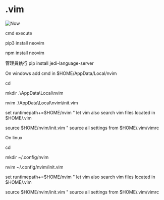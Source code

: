 # .vim
![Now](https://github.com/aaa890177/nvim/assets/127286236/c38af9c3-32e5-42eb-8e6a-6c193cd2e959)


cmd execute

pip3 install neovim

npm install neovim

管理員執行
pip install jedi-language-server

On windows add cmd in $HOME/AppData/Local/nvim

cd

mkdir .\AppData\Local\nvim

nvim .\AppData\Local\nvim\init.vim

set runtimepath+=$HOME/nvim         " let vim also search vim files located in $HOME/.vim

source $HOME/nvim/init.vim          " source all settings from $HOME/.vim/vimrc

On linux
  
cd

mkdir ~/.config/nvim

nvim ~/.config/nvim/init.vim

set runtimepath+=$HOME/nvim         " let vim also search vim files located in $HOME/.vim

source $HOME/nvim/init.vim          " source all settings from $HOME/.vim/vimrc
